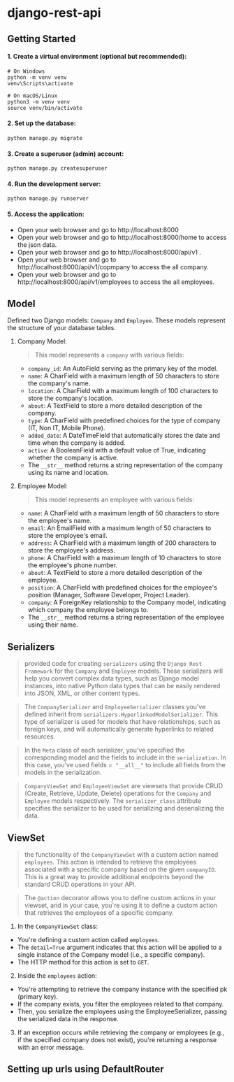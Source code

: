 # django-rest-api
## Getting Started   

#### 1. Create a virtual environment (optional but recommended):
```
# On Windows
python -m venv venv
venv\Scripts\activate

# On macOS/Linux
python3 -m venv venv
source venv/bin/activate
```
#### 2. Set up the database:
```
python manage.py migrate
```
#### 3. Create a superuser (admin) account:
```
python manage.py createsuperuser
```
#### 4. Run the development server:
```
python manage.py runserver
```
#### 5. Access the application:
- Open your web browser and go to http://localhost:8000
- Open your web browser and go to http://localhost:8000/home to access the json data.
- Open your web browser and go to http://localhost:8000/api/v1 .
- Open your web browser and go to http://localhost:8000/api/v1/copmpany to access the all company.
- Open your web browser and go to http://localhost:8000/api/v1/employees to access the all employees.

## Model
Defined two Django models: `Company` and `Employee`. These models represent the structure of your database tables.

1. Company Model:
   >  This model represents a `company` with various fields:

      * `company_id`: An AutoField serving as the primary key of the model.
      * `name`: A CharField with a maximum length of 50 characters to store the company's name.
      * `location`: A CharField with a maximum length of 100 characters to store the company's location.
      * `about`: A TextField to store a more detailed description of the company.
      * `type`: A CharField with predefined choices for the type of company (IT, Non IT, Mobile Phone).
      * `added_date`: A DateTimeField that automatically stores the date and time when the company is added.
      * `active`: A BooleanField with a default value of True, indicating whether the company is active.
      * The `__str__` method returns a string representation of the company using its name and location.

2. Employee Model:
    > This model represents an employee with various fields:

    * `name`: A CharField with a maximum length of 50 characters to store the employee's name.
    * `email`: An EmailField with a maximum length of 50 characters to store the employee's email.
    * `address`: A CharField with a maximum length of 200 characters to store the employee's address.
    * `phone`: A CharField with a maximum length of 10 characters to store the employee's phone number.
    * `about`: A TextField to store a more detailed description of the employee.
    * `position`: A CharField with predefined choices for the employee's position (Manager, Software Developer, Project Leader).
    * `company`: A ForeignKey relationship to the Company model, indicating which company the employee belongs to.
    * The `__str__` method returns a string representation of the employee using their name.
## Serializers
   > provided code for creating `serializers` using the `Django Rest Framework` for the `Company` and `Employee` models. These serializers will help you convert complex data types, such as Django model instances, into native Python data types that can be easily rendered into JSON, XML, or other content types.
  
  > The `CompanySerializer` and `EmployeeSerializer` classes you've defined inherit from `serializers.HyperlinkedModelSerializer`. This type of serializer is used for models that have relationships, such as foreign keys, and will automatically generate hyperlinks to related resources.

> In the `Meta` class of each serializer, you've specified the corresponding model and the fields to include in the `serialization`. In this case, you've used fields =` "__all__"` to include all fields from the models in the serialization.

>  `CompanyViewSet` and `EmployeeViewSet` are viewsets that provide CRUD (Create, Retrieve, Update, Delete) operations for the `Company` and `Employee` models respectively. The `serializer_class` attribute specifies the serializer to be used for serializing and deserializing the data.

## ViewSet
   > the functionality of the `CompanyViewSet` with a custom action named `employees`. This action is intended to retrieve the employees associated with a specific 
    company based on the given `companyID`. This is a great way to provide additional endpoints beyond the standard CRUD operations in your API.

   > The `@action` decorator allows you to define custom actions in your viewset, and in your case, you're using it to define a custom action that retrieves the employees of a specific company.

 1. In the `CompanyViewSet` class:
- You're defining a custom action called `employees`.
- The `detail=True` argument indicates that this action will be applied to a single instance of the Company model (i.e., a specific company).
- The HTTP method for this action is set to `GET`.
  
2. Inside the `employees` action:
- You're attempting to retrieve the company instance with the specified pk (primary key).
- If the company exists, you filter the employees related to that company.
- Then, you serialize the employees using the EmployeeSerializer, passing the serialized data in the response.

3. If an exception occurs while retrieving the company or employees (e.g., if the specified company does not exist), you're returning a response with an error message.

##  Setting up urls using DefaultRouter
